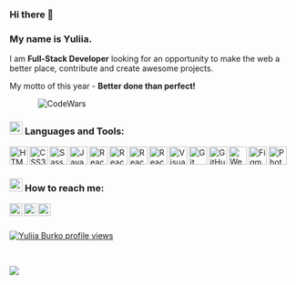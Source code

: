 ### Hi there 👋

<!--
**yu1iia/yu1iia** is a ✨ _special_ ✨ repository because its `README.md` (this file) appears on your GitHub profile.-->

### My name is Yuliia.

 I am **Full-Stack Developer** looking for an opportunity to make the web a better place, contribute and create awesome projects.
 
My motto of this year - **Better done than perfect!**


<img title="CodeWars" style="margin-left: 50px;" alt="CodeWars" src="https://www.codewars.com/users/yu1iia/badges/small" />


### <img src="https://emojis.slackmojis.com/emojis/images/1616310538/22629/arrow_right.gif?1616310538" width="23"/> Languages and Tools:

<img title="HTML5" align="left" alt="HTML5" width="32px" src="https://emojis.slackmojis.com/emojis/images/1470343792/719/html5.png?1470343792"/>

<img title="CSS3" align="left" alt="CSS3" width="32px" src="https://emojis.slackmojis.com/emojis/images/1497185511/2411/css.jpg?1497185511"/>

<img title="Sass" align="left" alt="Sass" width="32px" src="https://emojis.slackmojis.com/emojis/images/1470342476/703/sass.png?1470342476"/>

<img title="JavaScript" align="left" alt="JavaScript" width="32px" src="https://emojis.slackmojis.com/emojis/images/1450441296/151/javascript.png?1450441296" />

<img title="React" align="left" alt="React" width="32px" src="https://emojis.slackmojis.com/emojis/images/1473950148/1161/react.png?1473950148" />

<img title="Redux" align="left" alt="React" width="32px" src="https://emojis.slackmojis.com/emojis/images/1462128189/390/redux.png?1462128189" />

<img title="npm" align="left" alt="React" width="32px" padding-top="20px" src="https://emojis.slackmojis.com/emojis/images/1492796514/2108/npm.png?1492796514" />

<img title="NodeJS" align="left" alt="React" width="32px" src="https://emojis.slackmojis.com/emojis/images/1533426774/4425/nodejs.png?1533426774" />

<img title="VS Code" align="left" alt="Visual Studio Code" width="32px" src="https://emojis.slackmojis.com/emojis/images/1588895440/8944/vscode.png?1588895440" />

<img title="Git" align="left" alt="Git" width="32px" src="https://emojis.slackmojis.com/emojis/images/1501021339/341/git.png?1501021339" />

<img title="GitHub" align="left" alt="GitHub" width="32px" src="https://emojis.slackmojis.com/emojis/images/1450822151/257/github.png?1450822151" />

<img title="WebPack" align="left" alt="WebPack" width="32px" src="https://emojis.slackmojis.com/emojis/images/1582552884/7887/webpack.png?1582552884" />

<img title="Figma" align="left" alt="Figma" width="32px" src="https://emojis.slackmojis.com/emojis/images/1561512161/5893/figma.png?1561512161" />

<img title="Photoshop" align="left" alt="Photoshop" width="32px" src="https://emojis.slackmojis.com/emojis/images/1569937346/6585/photoshop.png?1569937346" />

<br/>
<br/>

### <img src="https://emojis.slackmojis.com/emojis/images/1616310538/22629/arrow_right.gif?1616310538" width="23"/> How to reach me:

[<img title="Instagram" align="left" alt="yuliiaburko | Instagram" width="22px" src="https://emojis.slackmojis.com/emojis/images/1450319444/38/gmail.png?1450319444" />][gmail]
[<img title="LinkedIn" align="left" alt="yuliiaburko | LinkedIn" width="22px" src="https://emojis.slackmojis.com/emojis/images/1470343326/711/linkedin.png?1470343326" />][linkedin]
[<img title= "Telegram" align="left" alt="yuliiaburko | Telegram" width="22px" src="https://emojis.slackmojis.com/emojis/images/1538061120/4724/telegram.png?1538061120" />][telegram]

<!-- [<img align="left" alt="" width="22px" src="https://emojis.slackmojis.com/emojis/images/1467306728/632/instagram.png?1467306728" />][instagram] -->

<!-- [<img align="left" alt="codeSTACKr.com" width="22px" src="https://emojis.slackmojis.com/emojis/images/1571911709/6804/globe.png?1571911709" />][website] -->

<!-- [website]: https:// сверстать резюме -->
<!-- [instagram]: https://www.instagram.com/ -->

[linkedin]: https://www.linkedin.com/in/yuliia-burko/
[telegram]: https://t.me/yuliia_burko
[gmail]: mailto:yuliia.burkoa@gmail.com

<br/>
<br/>

[![Yuliia Burko profile views](https://u8views.com/api/v1/github/profiles/44140761/views/day-week-month-total-count.svg)](https://u8views.com/github/yu1iia)

<br/>

<a href="https://u8views.com/github/yu1iia"><img src="https://u8views.com/api/v1/github/profiles/44140761/views/day-week-month-total-count.svg"></a>
